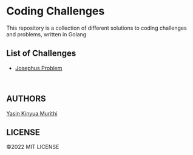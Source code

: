 # Coding Challenges
This repository is a collection of different solutions to coding challenges and problems, written in Golang

## List of Challenges
- [Josephus Problem](https://github.com/Yaska1706/CodingChallenges/tree/main/JosephusProblem)

<br>

## AUTHORS
[Yasin Kinyua Murithi](https://github.com/yaska1706/) 

## LICENSE
&copy;2022 MIT LICENSE 
